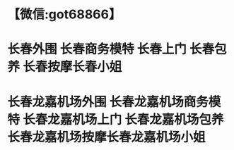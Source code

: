 # 【微信:got68866】
# 长春外围 长春商务模特 长春上门 长春包养 长春按摩长春小姐 
# 长春龙嘉机场外围 长春龙嘉机场商务模特 长春龙嘉机场上门 长春龙嘉机场包养 长春龙嘉机场按摩长春龙嘉机场小姐

